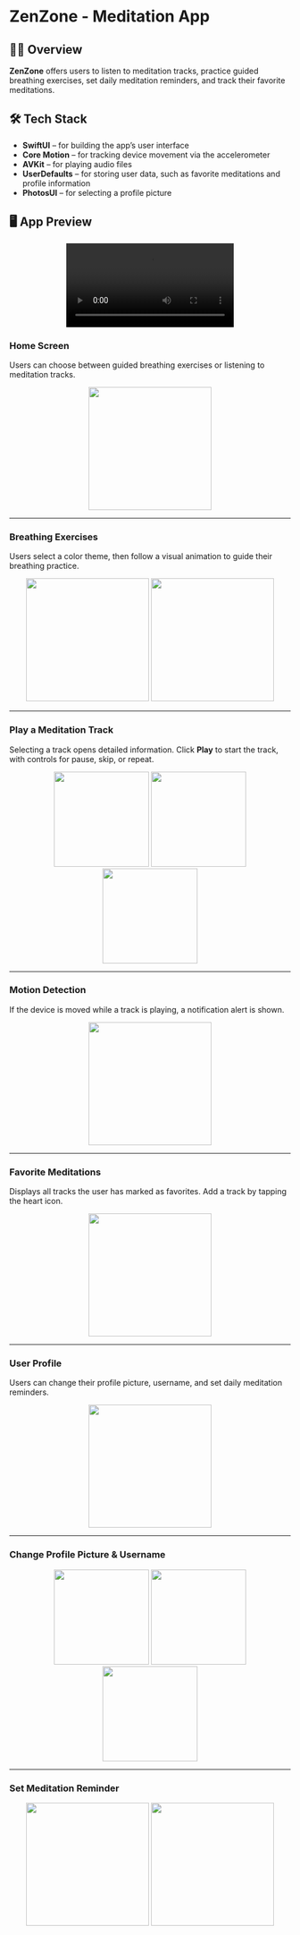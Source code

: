 # ZenZone - Meditation App

## 🧘‍♂️ Overview

**ZenZone** offers users to listen to meditation tracks, practice guided breathing exercises, set daily meditation reminders, and track their favorite meditations.

## 🛠️ Tech Stack

- **SwiftUI** – for building the app’s user interface  
- **Core Motion** – for tracking device movement via the accelerometer  
- **AVKit** – for playing audio files  
- **UserDefaults** – for storing user data, such as favorite meditations and profile information  
- **PhotosUI** – for selecting a profile picture  


## 🖥️ App Preview

<div align="center">
  <video src="https://github.com/thephenom00/iOS-meditation-app/assets/133682647/7d9968c5-3120-4fd4-841b-d328f9e15c91">
  </video>
</div>

### Home Screen
Users can choose between guided breathing exercises or listening to meditation tracks.  
<div align="center">
    <img src="imgs/main.png" width="220"/>
</div>  

---

### Breathing Exercises
Users select a color theme, then follow a visual animation to guide their breathing practice.  
<div align="center">
    <img src="imgs/breathe_select.png" width="220"/>
    <img src="imgs/breathe.png" width="220"/>
</div>  

---

### Play a Meditation Track
Selecting a track opens detailed information. Click **Play** to start the track, with controls for pause, skip, or repeat.  
<div align="center">
    <img src="imgs/song_select.png" width="170"/>
    <img src="imgs/song_describtion.png" width="170"/>
    <img src="imgs/player.png" width="170"/>
</div>  

---

### Motion Detection
If the device is moved while a track is playing, a notification alert is shown.  
<div align="center">
    <img src="imgs/popup.png" width="220"/>
</div>  

---

### Favorite Meditations
Displays all tracks the user has marked as favorites. Add a track by tapping the heart icon.  
<div align="center">
    <img src="imgs/likes.png" width="220"/>
</div>  

---

### User Profile
Users can change their profile picture, username, and set daily meditation reminders.  
<div align="center">
    <img src="imgs/profile.png" width="220"/>
</div>  

---

### Change Profile Picture & Username
<div align="center">
    <img src="imgs/change_image.png" width="170"/>
    <img src="imgs/change_username.png" width="170"/>
    <img src="imgs/profile_changed.png" width="170"/>
</div>  

---

### Set Meditation Reminder
<div align="center">
    <img src="imgs/set_reminder.png" width="220"/>
    <img src="imgs/notification.png" width="220"/>
</div>  
